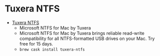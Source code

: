 # Tuxera NTFS
- [Tuxera NTFS](https://www.tuxera.com/products/tuxera-ntfs-for-mac/)
  -  Microsoft NTFS for Mac by Tuxera
  - Microsoft NTFS for Mac by Tuxera brings reliable read-write compatibility for all NTFS-formatted USB drives on your Mac. Try free for 15 days.
  - `brew cask install tuxera-ntfs`
